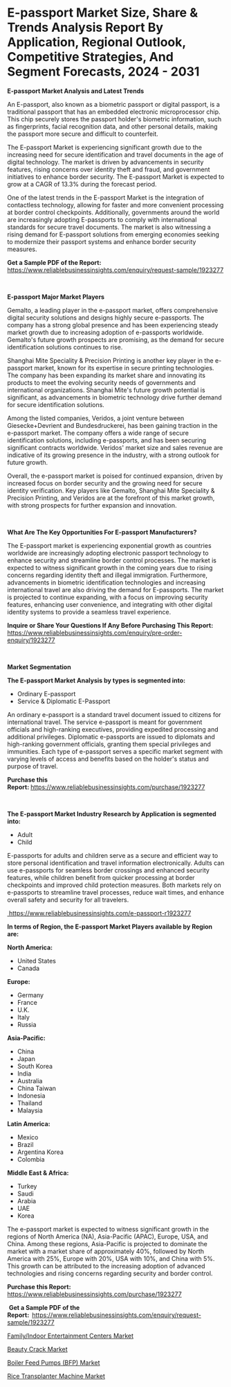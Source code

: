 <p><h1>E-passport Market Size, Share & Trends Analysis Report By Application, Regional Outlook, Competitive Strategies, And Segment Forecasts, 2024 - 2031</h1></p><p><strong>E-passport Market Analysis and Latest Trends</strong></p>
<p><p>An E-passport, also known as a biometric passport or digital passport, is a traditional passport that has an embedded electronic microprocessor chip. This chip securely stores the passport holder's biometric information, such as fingerprints, facial recognition data, and other personal details, making the passport more secure and difficult to counterfeit.</p><p>The E-passport Market is experiencing significant growth due to the increasing need for secure identification and travel documents in the age of digital technology. The market is driven by advancements in security features, rising concerns over identity theft and fraud, and government initiatives to enhance border security. The E-passport Market is expected to grow at a CAGR of 13.3% during the forecast period.</p><p>One of the latest trends in the E-passport Market is the integration of contactless technology, allowing for faster and more convenient processing at border control checkpoints. Additionally, governments around the world are increasingly adopting E-passports to comply with international standards for secure travel documents. The market is also witnessing a rising demand for E-passport solutions from emerging economies seeking to modernize their passport systems and enhance border security measures.</p></p>
<p><strong>Get a Sample PDF of the Report:&nbsp;</strong> <a href="https://www.reliablebusinessinsights.com/enquiry/request-sample/1923277">https://www.reliablebusinessinsights.com/enquiry/request-sample/1923277</a></p>
<p>&nbsp;</p>
<p><strong>E-passport Major Market Players</strong></p>
<p><p>Gemalto, a leading player in the e-passport market, offers comprehensive digital security solutions and designs highly secure e-passports. The company has a strong global presence and has been experiencing steady market growth due to increasing adoption of e-passports worldwide. Gemalto's future growth prospects are promising, as the demand for secure identification solutions continues to rise.</p><p>Shanghai Mite Speciality & Precision Printing is another key player in the e-passport market, known for its expertise in secure printing technologies. The company has been expanding its market share and innovating its products to meet the evolving security needs of governments and international organizations. Shanghai Mite's future growth potential is significant, as advancements in biometric technology drive further demand for secure identification solutions.</p><p>Among the listed companies, Veridos, a joint venture between Giesecke+Devrient and Bundesdruckerei, has been gaining traction in the e-passport market. The company offers a wide range of secure identification solutions, including e-passports, and has been securing significant contracts worldwide. Veridos' market size and sales revenue are indicative of its growing presence in the industry, with a strong outlook for future growth.</p><p>Overall, the e-passport market is poised for continued expansion, driven by increased focus on border security and the growing need for secure identity verification. Key players like Gemalto, Shanghai Mite Speciality & Precision Printing, and Veridos are at the forefront of this market growth, with strong prospects for further expansion and innovation.</p></p>
<p>&nbsp;</p>
<p><strong>What Are The Key Opportunities For E-passport Manufacturers?</strong></p>
<p><p>The E-passport market is experiencing exponential growth as countries worldwide are increasingly adopting electronic passport technology to enhance security and streamline border control processes. The market is expected to witness significant growth in the coming years due to rising concerns regarding identity theft and illegal immigration. Furthermore, advancements in biometric identification technologies and increasing international travel are also driving the demand for E-passports. The market is projected to continue expanding, with a focus on improving security features, enhancing user convenience, and integrating with other digital identity systems to provide a seamless travel experience.</p></p>
<p><strong>Inquire or Share Your Questions If Any Before Purchasing This Report:</strong> <a href="https://www.reliablebusinessinsights.com/enquiry/pre-order-enquiry/1923277">https://www.reliablebusinessinsights.com/enquiry/pre-order-enquiry/1923277</a></p>
<p>&nbsp;</p>
<p><strong>Market Segmentation</strong></p>
<p><strong>The E-passport Market Analysis by types is segmented into:</strong></p>
<p><ul><li>Ordinary E-passport</li><li>Service & Diplomatic E-Passport</li></ul></p>
<p><p>An ordinary e-passport is a standard travel document issued to citizens for international travel. The service e-passport is meant for government officials and high-ranking executives, providing expedited processing and additional privileges. Diplomatic e-passports are issued to diplomats and high-ranking government officials, granting them special privileges and immunities. Each type of e-passport serves a specific market segment with varying levels of access and benefits based on the holder's status and purpose of travel.</p></p>
<p><strong>Purchase this Report:&nbsp;</strong><a href="https://www.reliablebusinessinsights.com/purchase/1923277">https://www.reliablebusinessinsights.com/purchase/1923277</a></p>
<p>&nbsp;</p>
<p><strong>The E-passport Market Industry Research by Application is segmented into:</strong></p>
<p><ul><li>Adult</li><li>Child</li></ul></p>
<p><p>E-passports for adults and children serve as a secure and efficient way to store personal identification and travel information electronically. Adults can use e-passports for seamless border crossings and enhanced security features, while children benefit from quicker processing at border checkpoints and improved child protection measures. Both markets rely on e-passports to streamline travel processes, reduce wait times, and enhance overall safety and security for all travelers.</p></p>
<p><a href="https://www.reliablebusinessinsights.com/e-passport-r1923277">&nbsp;https://www.reliablebusinessinsights.com/e-passport-r1923277</a></p>
<p><strong>In terms of Region, the E-passport Market Players available by Region are:</strong></p>
<p>
    <p> <strong> North America: </strong>
        <ul>
            <li>United States</li>
            <li>Canada</li>
        </ul>
        </p> 
    <p> <strong> Europe: </strong>
        <ul>
            <li>Germany</li>
            <li>France</li>
            <li>U.K.</li>
            <li>Italy</li>
            <li>Russia</li>
        </ul>
        </p> 
    <p> <strong> Asia-Pacific: </strong>
        <ul>
            <li>China</li>
            <li>Japan</li>
            <li>South Korea</li>
            <li>India</li>
            <li>Australia</li>
            <li>China Taiwan</li>
            <li>Indonesia</li>
            <li>Thailand</li>
            <li>Malaysia</li>
        </ul>
        </p> 
    <p> <strong> Latin America: </strong>
        <ul>
            <li>Mexico</li>
            <li>Brazil</li>
            <li>Argentina Korea</li>
            <li>Colombia</li>
        </ul>
        </p> 
    <p> <strong> Middle East & Africa: </strong>
        <ul>
            <li>Turkey</li>
            <li>Saudi</li>
            <li>Arabia</li>
            <li>UAE</li>
            <li>Korea</li>
        </ul>
    </p>
    </p>
<p><p>The e-passport market is expected to witness significant growth in the regions of North America (NA), Asia-Pacific (APAC), Europe, USA, and China. Among these regions, Asia-Pacific is projected to dominate the market with a market share of approximately 40%, followed by North America with 25%, Europe with 20%, USA with 10%, and China with 5%. This growth can be attributed to the increasing adoption of advanced technologies and rising concerns regarding security and border control.</p></p>
<p><strong>Purchase this Report: </strong><a href="https://www.reliablebusinessinsights.com/purchase/1923277">https://www.reliablebusinessinsights.com/purchase/1923277</a></p>
<p>&nbsp;<strong>Get a Sample PDF of the Report:&nbsp;&nbsp;</strong><a href="https://www.reliablebusinessinsights.com/enquiry/request-sample/1923277">https://www.reliablebusinessinsights.com/enquiry/request-sample/1923277</a></p>
<p><strong></strong></p>
<p><p><a href="https://github.com/kmatchooka/Market-Research-Report-List-1/blob/main/familyindoor-entertainment-centers-market.md">Family/Indoor Entertainment Centers Market</a></p><p><a href="https://github.com/DarrenSipes1990/Market-Research-Report-List-2/blob/main/beauty-crack-market.md">Beauty Crack Market</a></p><p><a href="https://medium.com/@carlahoustonh51/boiler-feed-pumps-bfp-market-size-share-trends-analysis-report-by-end-use-chemical-866eae2ecbb8">Boiler Feed Pumps (BFP) Market</a></p><p><a href="https://medium.com/@millerjimk/rice-transplanter-machine-industry-analysis-report-its-market-size-growing-with-a-cagr-of-10-by-06ea3951d9f2">Rice Transplanter Machine Market</a></p></p>